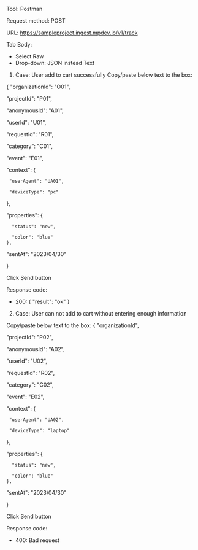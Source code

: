 Tool: Postman

Request method: POST

URL: https://sampleproject.ingest.mpdev.io/v1/track

Tab Body: 
- Select Raw
- Drop-down: JSON instead Text

1. Case: User add to cart successfully
 Copy/paste below text to the box:
 
 {
  "organizationId": "O01",
 
   "projectId": "P01",
  
   "anonymousId": "A01",
  
   "userId": "U01",
  
   "requestId": "R01",
  
   "category": "C01",
  
   "event": "E01",
  
   "context": {
  
     "userAgent": "UA01",
    
     "deviceType": "pc"
    
   },
  
"properties": {

      "status": "new",
      
      "color": "blue"
    },
  
   "sentAt": "2023/04/30"
  
 }

 Click Send button

 Response code:
 - 200: { "result": "ok" }

2. Case: User can not add to cart without entering enough information

 Copy/paste below text to the box:
 {
  "organizationId",
 
   "projectId": "P02",
  
   "anonymousId": "A02",
  
   "userId": "U02",
  
   "requestId": "R02",
  
   "category": "C02",
  
   "event": "E02",
  
   "context": {
  
     "userAgent": "UA02",
    
     "deviceType": "laptop"
    
   },
  
   "properties": {

      "status": "new",
      
      "color": "blue"
    },
  
   "sentAt": "2023/04/30"
  
 }

 Click Send button

 Response code:
 - 400: Bad request

